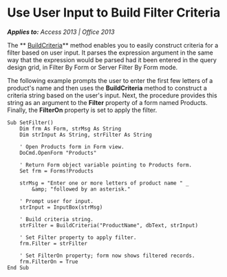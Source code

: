 
# Use User Input to Build Filter Criteria

 _**Applies to:** Access 2013 | Office 2013_

The  ** [BuildCriteria](098E9ACA-3DC1-AD21-4374-5D8AE7C80C56.md)** method enables you to easily construct criteria for a filter based on user input. It parses the expression argument in the same way that the expression would be parsed had it been entered in the query design grid, in Filter By Form or Server Filter By Form mode.

The following example prompts the user to enter the first few letters of a product's name and then uses the  **BuildCriteria** method to construct a criteria string based on the user's input. Next, the procedure provides this string as an argument to the **Filter** property of a form named Products. Finally, the **FilterOn** property is set to apply the filter.




```
Sub SetFilter() 
    Dim frm As Form, strMsg As String 
    Dim strInput As String, strFilter As String 
 
    ' Open Products form in Form view. 
    DoCmd.OpenForm "Products" 
 
    ' Return Form object variable pointing to Products form. 
    Set frm = Forms!Products 
 
    strMsg = "Enter one or more letters of product name " _ 
        &amp; "followed by an asterisk." 
 
    ' Prompt user for input. 
    strInput = InputBox(strMsg) 
 
    ' Build criteria string. 
    strFilter = BuildCriteria("ProductName", dbText, strInput) 
 
    ' Set Filter property to apply filter. 
    frm.Filter = strFilter 
 
    ' Set FilterOn property; form now shows filtered records. 
    frm.FilterOn = True 
End Sub 

```


